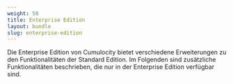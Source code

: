 ```yaml
---
weight: 50
title: Enterprise Edition
layout: bundle
slug: enterprise-edition
---
```


Die Enterprise Edition von Cumulocity bietet verschiedene Erweiterungen zu den Funktionalitäten der Standard Edition. Im Folgenden sind zusätzliche Funktionalitäten beschrieben, die nur in der Enterprise Edition verfügbar sind.
